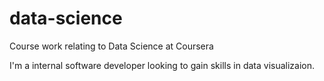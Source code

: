 # data-science
Course work relating to Data Science at Coursera

I'm a internal software developer looking to gain skills in data visualizaion.

